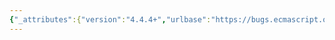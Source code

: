 ```yaml
---
{"_attributes":{"version":"4.4.4+","urlbase":"https://bugs.ecmascript.org/","maintainer":"dherman@mozilla.com"},"bug":{"bug_id":4236,"creation_ts":"2015-03-27 08:18:00 -0700","short_desc":"22.1.4.1 length: Remove \"configurable\" limitation ?","delta_ts":"2015-04-03 12:35:35 -0700","product":"Draft for 6th Edition","component":"technical issue","version":"Rev 36: March 17, 2015 Release Candidate 3","rep_platform":"All","op_sys":"All","bug_status":"RESOLVED","resolution":"FIXED","priority":"Normal","bug_severity":"normal","everconfirmed":true,"reporter":{"uid":"andrebargull","name":"André Bargull"},"assigned_to":{"uid":"allen","name":"Allen Wirfs-Brock"},"long_desc":[{"commentid":13953,"comment_count":0,"who":{"uid":"andrebargull","name":"André Bargull"},"bug_when":"2015-03-27 08:18:08 -0700","thetext":"22.1.4.1 length\n\n> The length property of an Array instance is a data property whose value is always numerically\n> greater than the name of every configurable own property whose name is an array index.\n\n\nI don't understand why \"configurable\" is mentioned here. \n\nAnd I also don't understand the note in 22.1.4.1.\n\n\nI'd propose to remove \"configurable\" and delete the complete note because it's incorrect."},{"commentid":13994,"comment_count":1,"who":{"uid":"allen","name":"Allen Wirfs-Brock"},"bug_when":"2015-04-01 11:10:00 -0700","thetext":"fixed in rev37 editor's draft\n\nThis is about deleting array elements when the length is reduced and that such deletions stop when a non-configurable array element is encountered.  \n\n\"configurable\" should have been \"non-configurable\"\n\nFixed that and added additional language to clarify what this is all about."},{"commentid":14078,"comment_count":2,"who":{"uid":"allen","name":"Allen Wirfs-Brock"},"bug_when":"2015-04-03 12:35:35 -0700","thetext":"In Rev37"}]}}
---
```

